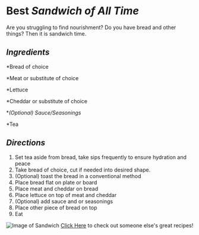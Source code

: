 # Best *Sandwich of All Time*
Are you struggling to find nourishment? Do you have bread and other things? Then it is sandwich time. 
## _Ingredients_
*Bread of choice

*Meat or substitute of choice

*Lettuce

*Cheddar or substitute of choice

*_(Optional) Sauce/Seasonings_

*Tea

## _Directions_
1. Set tea aside from bread, take sips frequently to ensure hydration and peace
2. Take bread of choice, cut if needed into desired shape. 
3. (Optional) toast the bread in a conventional method
4. Place bread flat on plate or board
5. Place meat and cheddar on bread
6. Place lettuce on top of meat and cheddar
7. (Optional) add sauce and or seasonings
8. Place other piece of bread on top
9. Eat

![Image of Sandwich](https://hips.hearstapps.com/hmg-prod.s3.amazonaws.com/images/190322-ham-sandwich-horizontal-1553721016.png)  [Click Here](http://allrecipes.com) to check out someone else's great recipes!
